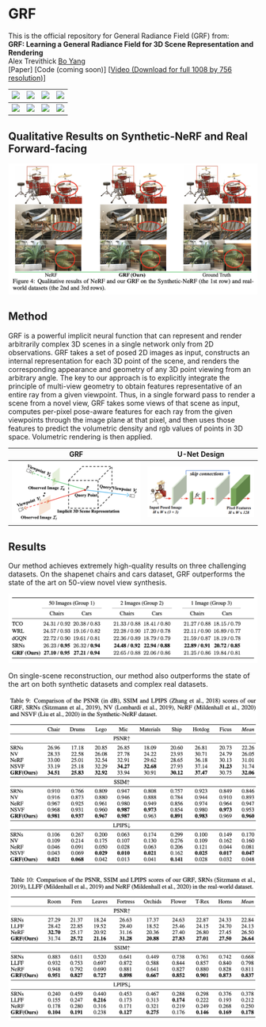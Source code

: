 # GRF
This is the official repository for General Radiance Field (GRF) from:  
**GRF: Learning a General Radiance Field for 3D Scene Representation and Rendering**  
Alex Trevithick [Bo Yang](https://yang7879.github.io/)  
\[Paper\] \[Code (coming soon)\] \[[Video (Download for full 1008 by 756 resolution)](https://drive.google.com/file/d/1H2FNeAsKoQqCsO0n7PiA1HcT1ingnwJd/view?usp=sharing)\]

![](https://github.com/alextrevithick/GRF/blob/main/leaves.gif) |  ![](https://github.com/alextrevithick/GRF/blob/main/orchids.gif) | ![](https://github.com/alextrevithick/GRF/blob/main/fortress.gif) |  ![](https://github.com/alextrevithick/GRF/blob/main/trex.gif)
:-------------------------:|:-------------------------:|:-------------------------:|:-------------------------:
![](https://github.com/alextrevithick/GRF/blob/main/room.gif) |  ![](https://github.com/alextrevithick/GRF/blob/main/horns.gif) | ![](https://github.com/alextrevithick/GRF/blob/main/fern.gif) |  ![](https://github.com/alextrevithick/GRF/blob/main/flower.gif)

## Qualitative Results on Synthetic-NeRF and Real Forward-facing
![](https://github.com/alextrevithick/GRF/blob/main/qual_comp_real.png)


## Method
GRF is a powerful implicit neural function that can represent and render arbitrarily complex 3D scenes in a single network only from 2D observations. GRF takes a set of posed 2D images as input, constructs an internal representation for each 3D point of the scene, and renders the corresponding appearance and geometry of any 3D point viewing from an arbitrary angle. The key to our approach is to explicitly integrate the principle of multi-view geometry to obtain features representative of an entire ray from a given viewpoint. Thus, in a single forward pass to render a scene from a novel view, GRF takes some views of that scene as input, computes per-pixel pose-aware features for each ray from the given viewpoints through the image plane at that pixel, and then uses those features to predict the volumetric density and rgb values of points in 3D space. Volumetric rendering is then applied. 

GRF            |  U-Net Design
:-------------------------:|:-------------------------:
![](https://github.com/alextrevithick/GRF/blob/main/fig_GRF.png) |  ![](https://github.com/alextrevithick/GRF/blob/main/fig_U-Net.png)

## Results
Our method achieves extremely high-quality results on three challenging datasets. On the shapenet chairs and cars dataset, GRF outperforms the state of the art on 50-view novel view synthesis.

![](https://github.com/alextrevithick/GRF/blob/main/fig_results_Shapenet.png)

On single-scene reconstruction, our method also outperforms the state of the art on both synthetic datasets and complex real datasets.

![](https://github.com/alextrevithick/GRF/blob/main/fig_results_Syn.png)


![](https://github.com/alextrevithick/GRF/blob/main/fig_results_LLFF.png)




